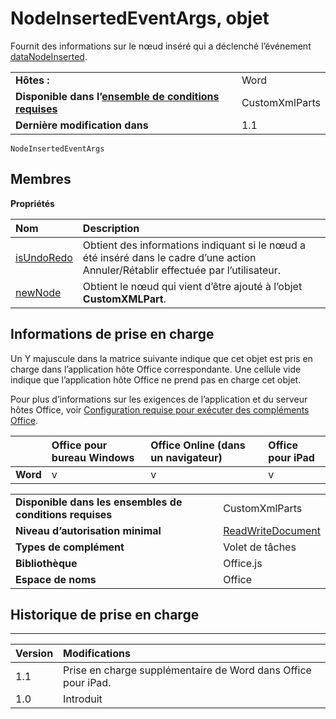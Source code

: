 
# <a name="nodeinsertedeventargs-object"></a>NodeInsertedEventArgs, objet
Fournit des informations sur le nœud inséré qui a déclenché l’événement [dataNodeInserted](../../reference/shared/customxmlpart.datanodeinserted.event.md).

|||
|:-----|:-----|
|**Hôtes :**|Word|
|**Disponible dans l’[ensemble de conditions requises](../../docs/overview/specify-office-hosts-and-api-requirements.md)**|CustomXmlParts|
|**Dernière modification dans**|1.1|

```
NodeInsertedEventArgs
```


## <a name="members"></a>Membres


**Propriétés**


|**Nom**|**Description**|
|:-----|:-----|
|[isUndoRedo](../../reference/shared/customxmlpart.isundoredo.md)|Obtient des informations indiquant si le nœud a été inséré dans le cadre d’une action Annuler/Rétablir effectuée par l’utilisateur.|
|[newNode](../../reference/shared/customxmlpart.newnode.md)|Obtient le nœud qui vient d’être ajouté à l’objet **CustomXMLPart**.|

## <a name="support-details"></a>Informations de prise en charge


Un Y majuscule dans la matrice suivante indique que cet objet est pris en charge dans l’application hôte Office correspondante. Une cellule vide indique que l’application hôte Office ne prend pas en charge cet objet.

Pour plus d’informations sur les exigences de l’application et du serveur hôtes Office, voir [Configuration requise pour exécuter des compléments Office](../../docs/overview/requirements-for-running-office-add-ins.md).


||**Office pour bureau Windows**|**Office Online (dans un navigateur)**|**Office pour iPad**|
|:-----|:-----|:-----|:-----|
|**Word**|v|v|v|

|||
|:-----|:-----|
|**Disponible dans les ensembles de conditions requises**|CustomXmlParts|
|**Niveau d’autorisation minimal**|[ReadWriteDocument](../../docs/develop/requesting-permissions-for-api-use-in-content-and-task-pane-add-ins.md)|
|**Types de complément**|Volet de tâches|
|**Bibliothèque**|Office.js|
|**Espace de noms**|Office|

## <a name="support-history"></a>Historique de prise en charge



****


|**Version**|**Modifications**|
|:-----|:-----|
|1.1|Prise en charge supplémentaire de Word dans Office pour iPad.|
|1.0|Introduit|
